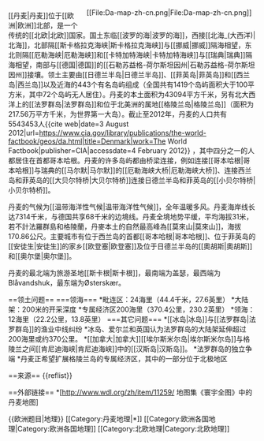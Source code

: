 <div style="float:right;padding:10px;">[[File:Da-map-zh-cn.png|File:Da-map-zh-cn.png]]</div>

[[丹麦|丹麦]]位于[[欧洲|欧洲]]北部，是一个传统的[[北欧|北欧]]国家。国土东临[[波罗的海|波罗的海]]，西接[[北海_(大西洋)|北海]]，北部隔[[斯卡格拉克海峡|斯卡格拉克海峡]]与[[挪威|挪威]]隔海相望，东北则隔[[厄勒海峡|厄勒海峡]]和[[卡特加特海峡|卡特加特海峡]]与[[瑞典|瑞典]]隔海相望，南部与[[德国|德国]]的[[石勒苏益格-荷尔斯坦因州|石勒苏益格-荷尔斯坦因州]]接壤。领土主要由[[日德兰半岛|日德兰半岛]]、[[菲英岛|菲英岛]]和[[西兰岛|西兰岛]]以及近海的443个有名岛屿组成（全国共有1419个岛屿面积大于100平方米，其中72个岛屿无人居住）。丹麦的本土面积为43094平方千米，另有北大西洋上的[[法罗群岛|法罗群岛]]和位于北美洲的属地[[格陵兰岛|格陵兰岛]]（面积为217.56万平方千米，为世界第一大岛）。截止至2012年，丹麦的人口共有5543453人<ref name="factbook">{{cite web|date=3 August 2012|url=https://www.cia.gov/library/publications/the-world-factbook/geos/da.html|title=Denmark|work=The World Factbook|publisher=CIA|accessdate=4 February 2012}}</ref> ，其中四分之一的人都居住在首都哥本哈根。丹麦的许多岛屿都由桥梁连接，例如连接[[哥本哈根|哥本哈根]]与瑞典的[[马尔默|马尔默]]的[[厄勒海峡大桥|厄勒海峡大桥]]、连接西兰岛和菲英岛的[[大贝尔特桥|大贝尔特桥]]连接日德兰半岛和菲英岛的[[小贝尔特桥|小贝尔特桥]]。

丹麦的气候为[[温带海洋性气候|温带海洋性气候]]，全年温暖多风。丹麦海岸线长达7314千米，与德国共享68千米的边境线。丹麦全境地势平缓，平均海拔31米，若不計法羅群島和格陵蘭，丹麥本土的自然最高峰為[[莫來山|莫來山]]，海拔170.86公尺。主要城市有位于西兰岛的首都[[哥本哈根|哥本哈根]]、位于菲英岛的[[安徒生|安徒生]]的家乡[[欧登塞|欧登塞]]及位于日德兰半岛的[[奧胡斯|奧胡斯]]和[[奧尔堡|奧尔堡]]。

丹麦的最北端为旅游圣地[[斯卡根|斯卡根]]，最南端为盖瑟，最西端为Blåvandshuk，最东端为Østerskær。

==领土问题==
===领海===
*毗连区：24海里（44.4千米，27.6英里）
*大陆架：200米的开采深度
*专属经济区200海里（370.4公里，230.2英里）
*领海： 12海里（22.2公里，13.8英里）
===其它问题===
*[[冰岛|冰岛]]与[[法罗群岛|法罗群岛]]的渔业中线纠纷
*冰岛、爱尔兰和英国认为法罗群岛的大陆架延伸超过200海里或约370公里。
*[[加拿大|加拿大]][[埃尔斯米尔岛|埃尔斯米尔岛]]与格陵兰之间[[肯尼迪海峡|肯尼迪海峡]]中的[[汉斯岛|汉斯岛]]。
*法罗群岛的独立争端
*丹麦正希望扩展格陵兰岛的专属经济区，其中的一部分位于北极地区

==来源==
{{reflist}}

==外部链接==
*[http://www.wdl.org/zh/item/11259/ 地图集《寰宇全图》中的丹麦地图]

{{欧洲题目|地理}}
[[Category:丹麦地理|*]]
[[Category:欧洲各国地理|Category:欧洲各国地理]]
[[Category:北欧地理|Category:北欧地理]]